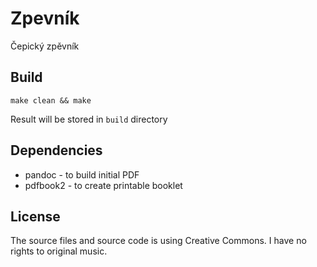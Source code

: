 # Zpevník
Čepický zpěvník

## Build

```
make clean && make
```

Result will be stored in `build` directory

## Dependencies

* pandoc - to build initial PDF
* pdfbook2 - to create printable booklet

## License
The source files and source code is using Creative Commons. I have no rights to
original music.

